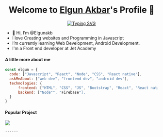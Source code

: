 <p align="center">
  <h1 align="center">Welcome to <a href="https://github.com/MrBlueBird2">Elgun Akbar</a>'s Profile 👋</h1>
</p>
<p align="center">
<a href="https://git.io/typing-svg"><img src="https://raw.githubusercontent.com/TheDudeThatCode/TheDudeThatCode/master/Assets/Designer.gif" alt="Typing SVG" /></a>

<ul>
  <li>👋 Hi, I’m @Elgunakb</li>
  <li>I love Creating websites and Programming in Javascript</li>
  <li>I’m currently learning Web Development, Android Development.</li>
  <li>I'm a Front end developer at Jet Academy</li>
<!--   <li>🧐 Portfolio Website, https://mrbluebird2.github.io</li> -->
</ul>

#### A little more about me
```javascript
const elgun = {
  code: ["Javascript", "React", "Node", "CSS", "React native"],
  askMeAbout: ["web dev", "frontend dev", "android dev"],
  technologies: {
      frontend: ["HTML", "CSS", "JS", "Bootstrap", "React", "React native"],
      backend: ["Node"", "Firebase"],
  }
}
```


#### Popular Project
<a href="https://github.com/elgunakb/api-contrat-tool">
  <!-- Change the `github-readme-stats.anuraghazra1.vercel.app` to `github-readme-stats.vercel.app`  -->
  <img align="center" src="https://github-readme-stats.anuraghazra1.vercel.app/api/pin/?username=MrBlueBird2&repo=to-do-list-flask&theme=onedark" />
</a>    
<!-- <a href="https://github.com/mrbluebird2/mrbluebird2.github.io">
  <!-- Change the `github-readme-stats.anuraghazra1.vercel.app` to `github-readme-stats.vercel.app`  -->
<!--   <img align="center" src="https://github-readme-stats.anuraghazra1.vercel.app/api/pin/?username=MrBlueBird2&repo=mrbluebird2.github.io&theme=onedark"/> -->
<!-- </a> -->




```
------

